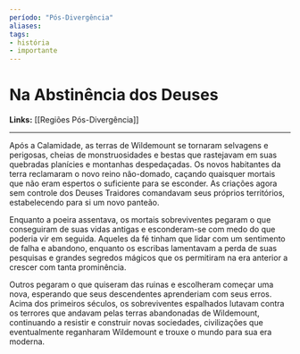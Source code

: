 ```yaml
---
período: "Pós-Divergência"
aliases:
tags:
- história
- importante
---
```

# **Na Abstinência dos Deuses**

**Links:** [[Regiões Pós-Divergência]]

---

Após a Calamidade, as terras de Wildemount se tornaram selvagens e perigosas, cheias de monstruosidades e bestas que rastejavam em suas quebradas planícies e montanhas despedaçadas. Os novos habitantes da terra reclamaram o novo reino não-domado, caçando quaisquer mortais que não eram espertos o suficiente para se esconder. As criações agora sem controle dos Deuses Traidores comandavam seus próprios territórios, estabelecendo para si um novo panteão.

Enquanto a poeira assentava, os mortais sobreviventes pegaram o que conseguiram de suas vidas antigas e esconderam-se com medo do que poderia vir em seguida. Aqueles da fé tinham que lidar com um sentimento de falha e abandono, enquanto os escribas lamentavam a perda de suas pesquisas e grandes segredos mágicos que os permitiram na era anterior a crescer com tanta prominência.

Outros pegaram o que quiseram das ruinas e escolheram começar uma nova, esperando que seus descendentes aprenderiam com seus erros. Acima dos primeiros séculos, os sobreviventes espalhados lutavam contra os terrores que andavam pelas terras abandonadas de Wildemount, continuando a resistir e construir novas sociedades, civilizações que eventualmente reganharam Wildemount e trouxe o mundo para sua era moderna.

